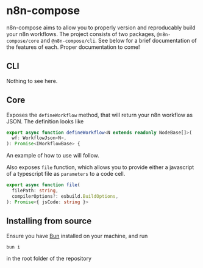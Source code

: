 # n8n-compose

n8n-compose aims to allow you to properly version and reproducably build your n8n workflows. The project consists of two packages, `@n8n-compose/core` and `@n8n-compose/cli`. See below for a brief documentation of the features of each. Proper documentation to come!

## CLI

Nothing to see here.

## Core

Exposes the `defineWorkflow` method, that will return your n8n workflow as JSON. The definition looks like
```ts
export async function defineWorkflow<N extends readonly NodeBase[]>(
  wf: WorkflowJson<N>,
): Promise<IWorkflowBase> {
```

An example of how to use will follow.

Also exposes `file` function, which allows you to provide either a javascript of a typescript file as `parameters` to a code cell.
```ts
export async function file(
  filePath: string,
  compilerOptions?: esbuild.BuildOptions,
): Promise<{ jsCode: string }>
```

## Installing from source

Ensure you have [Bun](https://bun.sh) installed on your machine, and run 

```bash
bun i
```

in the root folder of the repository
